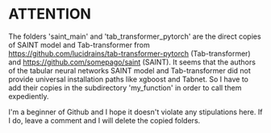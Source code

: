 # ATTENTION

The folders 'saint_main' and 'tab_transformer_pytorch' are the direct copies of  SAINT model and Tab-transformer from https://github.com/lucidrains/tab-transformer-pytorch (Tab-transformer) and https://github.com/somepago/saint (SAINT). It seems that the authors of the tabular neural networks SAINT model and Tab-transformer did not provide universal installation paths like xgboost and Tabnet. So I have to add their copies in the subdirectory 'my_function' in order to call them  expediently.

I'm a beginner of Github and I hope it doesn't violate any stipulations here. If I do, leave a comment and I will delete the copied folders.
